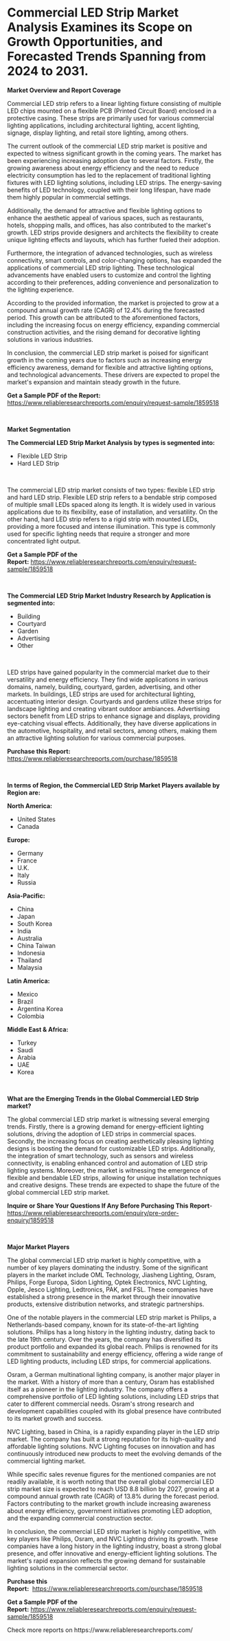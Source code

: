 <p><h1>Commercial LED Strip Market Analysis Examines its Scope on Growth Opportunities, and Forecasted Trends Spanning from 2024 to 2031.</h1></p><p><strong>Market Overview and Report Coverage</strong></p>
<p><p>Commercial LED strip refers to a linear lighting fixture consisting of multiple LED chips mounted on a flexible PCB (Printed Circuit Board) enclosed in a protective casing. These strips are primarily used for various commercial lighting applications, including architectural lighting, accent lighting, signage, display lighting, and retail store lighting, among others.</p><p>The current outlook of the commercial LED strip market is positive and expected to witness significant growth in the coming years. The market has been experiencing increasing adoption due to several factors. Firstly, the growing awareness about energy efficiency and the need to reduce electricity consumption has led to the replacement of traditional lighting fixtures with LED lighting solutions, including LED strips. The energy-saving benefits of LED technology, coupled with their long lifespan, have made them highly popular in commercial settings.</p><p>Additionally, the demand for attractive and flexible lighting options to enhance the aesthetic appeal of various spaces, such as restaurants, hotels, shopping malls, and offices, has also contributed to the market's growth. LED strips provide designers and architects the flexibility to create unique lighting effects and layouts, which has further fueled their adoption.</p><p>Furthermore, the integration of advanced technologies, such as wireless connectivity, smart controls, and color-changing options, has expanded the applications of commercial LED strip lighting. These technological advancements have enabled users to customize and control the lighting according to their preferences, adding convenience and personalization to the lighting experience.</p><p>According to the provided information, the market is projected to grow at a compound annual growth rate (CAGR) of 12.4% during the forecasted period. This growth can be attributed to the aforementioned factors, including the increasing focus on energy efficiency, expanding commercial construction activities, and the rising demand for decorative lighting solutions in various industries.</p><p>In conclusion, the commercial LED strip market is poised for significant growth in the coming years due to factors such as increasing energy efficiency awareness, demand for flexible and attractive lighting options, and technological advancements. These drivers are expected to propel the market's expansion and maintain steady growth in the future.</p></p>
<p><strong>Get a Sample PDF of the Report:</strong> <a href="https://www.reliableresearchreports.com/enquiry/request-sample/1859518">https://www.reliableresearchreports.com/enquiry/request-sample/1859518</a></p>
<p>&nbsp;</p>
<p><strong>Market Segmentation</strong></p>
<p><strong>The Commercial LED Strip Market Analysis by types is segmented into:</strong></p>
<p><ul><li>Flexible LED Strip</li><li>Hard LED Strip</li></ul></p>
<p>&nbsp;</p>
<p><p>The commercial LED strip market consists of two types: flexible LED strip and hard LED strip. Flexible LED strip refers to a bendable strip composed of multiple small LEDs spaced along its length. It is widely used in various applications due to its flexibility, ease of installation, and versatility. On the other hand, hard LED strip refers to a rigid strip with mounted LEDs, providing a more focused and intense illumination. This type is commonly used for specific lighting needs that require a stronger and more concentrated light output.</p></p>
<p><strong>Get a Sample PDF of the Report:</strong>&nbsp;<a href="https://www.reliableresearchreports.com/enquiry/request-sample/1859518">https://www.reliableresearchreports.com/enquiry/request-sample/1859518</a></p>
<p>&nbsp;</p>
<p><strong>The Commercial LED Strip Market Industry Research by Application is segmented into:</strong></p>
<p><ul><li>Building</li><li>Courtyard</li><li>Garden</li><li>Advertising</li><li>Other</li></ul></p>
<p>&nbsp;</p>
<p><p>LED strips have gained popularity in the commercial market due to their versatility and energy efficiency. They find wide applications in various domains, namely, building, courtyard, garden, advertising, and other markets. In buildings, LED strips are used for architectural lighting, accentuating interior design. Courtyards and gardens utilize these strips for landscape lighting and creating vibrant outdoor ambiances. Advertising sectors benefit from LED strips to enhance signage and displays, providing eye-catching visual effects. Additionally, they have diverse applications in the automotive, hospitality, and retail sectors, among others, making them an attractive lighting solution for various commercial purposes.</p></p>
<p><strong>Purchase this Report:</strong>&nbsp; <a href="https://www.reliableresearchreports.com/purchase/1859518">https://www.reliableresearchreports.com/purchase/1859518</a></p>
<p>&nbsp;</p>
<p><strong>In terms of Region, the Commercial LED Strip Market Players available by Region are:</strong></p>
<p>
    <p> <strong> North America: </strong>
        <ul>
            <li>United States</li>
            <li>Canada</li>
        </ul>
        </p> 
    <p> <strong> Europe: </strong>
        <ul>
            <li>Germany</li>
            <li>France</li>
            <li>U.K.</li>
            <li>Italy</li>
            <li>Russia</li>
        </ul>
        </p> 
    <p> <strong> Asia-Pacific: </strong>
        <ul>
            <li>China</li>
            <li>Japan</li>
            <li>South Korea</li>
            <li>India</li>
            <li>Australia</li>
            <li>China Taiwan</li>
            <li>Indonesia</li>
            <li>Thailand</li>
            <li>Malaysia</li>
        </ul>
        </p> 
    <p> <strong> Latin America: </strong>
        <ul>
            <li>Mexico</li>
            <li>Brazil</li>
            <li>Argentina Korea</li>
            <li>Colombia</li>
        </ul>
        </p> 
    <p> <strong> Middle East & Africa: </strong>
        <ul>
            <li>Turkey</li>
            <li>Saudi</li>
            <li>Arabia</li>
            <li>UAE</li>
            <li>Korea</li>
        </ul>
    </p>
    </p>
<p>&nbsp;</p>
<p><strong>What are the Emerging Trends in the Global Commercial LED Strip market?</strong></p>
<p><p>The global commercial LED strip market is witnessing several emerging trends. Firstly, there is a growing demand for energy-efficient lighting solutions, driving the adoption of LED strips in commercial spaces. Secondly, the increasing focus on creating aesthetically pleasing lighting designs is boosting the demand for customizable LED strips. Additionally, the integration of smart technology, such as sensors and wireless connectivity, is enabling enhanced control and automation of LED strip lighting systems. Moreover, the market is witnessing the emergence of flexible and bendable LED strips, allowing for unique installation techniques and creative designs. These trends are expected to shape the future of the global commercial LED strip market.</p></p>
<p><strong>Inquire or Share Your Questions If Any Before Purchasing This Report</strong>- <a href="https://www.reliableresearchreports.com/enquiry/pre-order-enquiry/1859518">https://www.reliableresearchreports.com/enquiry/pre-order-enquiry/1859518</a></p>
<p>&nbsp;</p>
<p><strong>Major Market Players</strong></p>
<p><p>The global commercial LED strip market is highly competitive, with a number of key players dominating the industry. Some of the significant players in the market include OML Technology, Jiasheng Lighting, Osram, Philips, Forge Europa, Sidon Lighting, Optek Electronics, NVC Lighting, Opple, Jesco Lighting, Ledtronics, PAK, and FSL. These companies have established a strong presence in the market through their innovative products, extensive distribution networks, and strategic partnerships.</p><p>One of the notable players in the commercial LED strip market is Philips, a Netherlands-based company, known for its state-of-the-art lighting solutions. Philips has a long history in the lighting industry, dating back to the late 19th century. Over the years, the company has diversified its product portfolio and expanded its global reach. Philips is renowned for its commitment to sustainability and energy efficiency, offering a wide range of LED lighting products, including LED strips, for commercial applications.</p><p>Osram, a German multinational lighting company, is another major player in the market. With a history of more than a century, Osram has established itself as a pioneer in the lighting industry. The company offers a comprehensive portfolio of LED lighting solutions, including LED strips that cater to different commercial needs. Osram's strong research and development capabilities coupled with its global presence have contributed to its market growth and success.</p><p>NVC Lighting, based in China, is a rapidly expanding player in the LED strip market. The company has built a strong reputation for its high-quality and affordable lighting solutions. NVC Lighting focuses on innovation and has continuously introduced new products to meet the evolving demands of the commercial lighting market.</p><p>While specific sales revenue figures for the mentioned companies are not readily available, it is worth noting that the overall global commercial LED strip market size is expected to reach USD 8.8 billion by 2027, growing at a compound annual growth rate (CAGR) of 13.8% during the forecast period. Factors contributing to the market growth include increasing awareness about energy efficiency, government initiatives promoting LED adoption, and the expanding commercial construction sector.</p><p>In conclusion, the commercial LED strip market is highly competitive, with key players like Philips, Osram, and NVC Lighting driving its growth. These companies have a long history in the lighting industry, boast a strong global presence, and offer innovative and energy-efficient lighting solutions. The market's rapid expansion reflects the growing demand for sustainable lighting solutions in the commercial sector.</p></p>
<p><strong>Purchase this Report:</strong>&nbsp;&nbsp;<a href="https://www.reliableresearchreports.com/purchase/1859518">https://www.reliableresearchreports.com/purchase/1859518</a></p>
<p></p>
<p><strong>Get a Sample PDF of the Report:</strong>&nbsp;<a href="https://www.reliableresearchreports.com/enquiry/request-sample/1859518">https://www.reliableresearchreports.com/enquiry/request-sample/1859518</a></p>
<p>Check more reports on https://www.reliableresearchreports.com/</p>